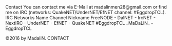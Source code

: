 <title>PLEASE, keep in mind, this is a work in progess</title>
Contact
You can contact me via E-Mail at madalinmen28@gmail.com
or find me on IRC (networks: QuakeNET/UnderNET/EfNET channel: #EggdropTCL).
IRC Networks
Name	Channel	Nickname
FreeNODE - DalNET - IrcNET - NextIRC - UnderNET - EfNET - QuakeNET	#EggdropTCL	_MaDaLiN_ - EggdropTCL


©2016 by MadaliN. CONTACT
